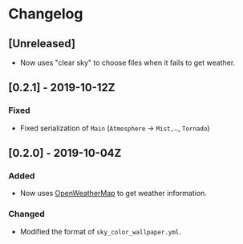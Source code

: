 # Changelog

## [Unreleased]

- Now uses "clear sky" to choose files when it fails to get weather.

## [0.2.1] - 2019-10-12Z

### Fixed

- Fixed serialization of `Main` (`Atmosphere` → `Mist,`.., `Tornado`)

## [0.2.0] - 2019-10-04Z

### Added

- Now uses [OpenWeatherMap](https://openweathermap.org) to get weather information.

### Changed

- Modified the format of `sky_color_wallpaper.yml`.
